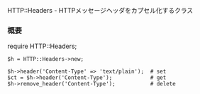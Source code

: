 HTTP::Headers - HTTPメッセージヘッダをカプセル化するクラス

### 概要
require HTTP::Headers;
``` 
$h = HTTP::Headers->new;

$h->header('Content-Type' => 'text/plain');  # set
$ct = $h->header('Content-Type');            # get
$h->remove_header('Content-Type');           # delete
```
